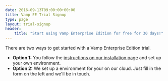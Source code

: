 ```yaml
---
date: 2016-09-13T09:00:00+00:00
title: Vamp EE Trial Signup
type: page
layout: trial-signup
header:
    title: "Start using Vamp Enterprise Edition for free for 30 days!"
---
```

There are two ways to get started with a Vamp Enterprise Edition trial.

- **Option 1:** You follow the [instructions on our installation page](/documentation/installation/) and set up your own environment.
- **Option 2:** We set up a environment for your on our cloud. Just fill in the form on the left and we'll be in touch.
